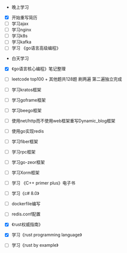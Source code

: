 + 晚上学习

- [x] 开始重写简历
- [ ] 学习ajax
- [ ] 学习nginx
- [ ] 学习k8s
- [ ] 学习kafka
- [ ] 学习 《go语言高级编程》

+ 白天学习

- [x] 《go语言核心编程》笔记整理
- [ ] leetcode top100 + 其他题共128题 刷两遍 第二遍独立完成
- [ ] 学习kratos框架
- [ ] 学习goframe框架
- [ ] 学习beego框架
- [ ] 使用net/http而不使用web框架重写Dynamic_blog框架
- [ ] 使用go实现redis
- [ ] 学习fiber框架
- [ ] 学习rpc框架
- [ ] 学习go-zeor框架
- [ ] 学习Xorm框架
- [ ] 学习 《C++ primer plus》电子书
- [ ] 学习《c# 8.0》
- [ ] dockerfile编写
- [ ] redis.conf配置
- [x] 《rust权威指南》
- [x] 学习《rust programming language》
- [ ] 学习《rust by example》

